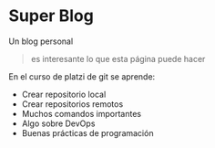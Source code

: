 # Super Blog  
Un blog personal
>es interesante lo que esta página puede hacer

En el curso de platzi de git se aprende:
* Crear repositorio local
* Crear repositorios remotos
* Muchos comandos importantes
* Algo sobre DevOps
* Buenas prácticas de programación
